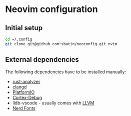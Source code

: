 # Neovim configuration

## Initial setup

```bash
cd ~/.config
git clone git@github.com:sbatin/neoconfig.git nvim
```

## External dependencies

The following dependencies have to be installed manually:

* [rust-analyzer](https://rust-analyzer.github.io/)
* [clangd](https://clangd.llvm.org/)
* [PlatformIO](https://platformio.org/)
* [Cortex-Debug](https://github.com/Marus/cortex-debug)
* lldb-vscode - usually comes with [LLVM](https://llvm.org/)
* [Nerd Fonts](https://www.nerdfonts.com/)

